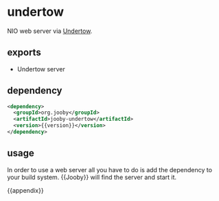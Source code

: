 # undertow

NIO web server via [Undertow](http://undertow.io/).

## exports

* Undertow server

## dependency

```xml
<dependency>
  <groupId>org.jooby</groupId>
  <artifactId>jooby-undertow</artifactId>
  <version>{{version}}</version>
</dependency>
```

## usage

In order to use a web server all you have to do is add the dependency to your build system.
{{Jooby}} will find the server and start it.


{{appendix}}
